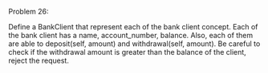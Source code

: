 Problem 26:

Define a BankClient that represent each of the bank client concept. Each of the bank client has a name, account_number, balance. Also, each of them are able to deposit(self, amount) and withdrawal(self, amount). Be careful to check if the withdrawal amount is greater than the balance of the client, reject the request.
